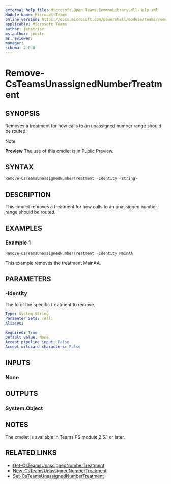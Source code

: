 ```yaml
---
external help file: Microsoft.Open.Teams.CommonLibrary.dll-Help.xml
Module Name: MicrosoftTeams
online version: https://docs.microsoft.com/powershell/module/teams/remove-csteamsunassignednumbertreatment
applicable: Microsoft Teams
author: jenstrier
ms.author: jenstr
ms.reviewer: 
manager:
schema: 2.0.0
---
```


# Remove-CsTeamsUnassignedNumberTreatment

## SYNOPSIS
Removes a treatment for how calls to an unassigned number range should be routed.

> [!NOTE]
> **Preview** The use of this cmdlet is in Public Preview.
  
## SYNTAX

```powershell
Remove-CsTeamsUnassignedNumberTreatment -Identity <string>
```

## DESCRIPTION
This cmdlet removes a treatment for how calls to an unassigned number range should be routed.

## EXAMPLES

### Example 1
```powershell
Remove-CsTeamsUnassignedNumberTreatment -Identity MainAA
```
This example removes the treatment MainAA.


## PARAMETERS

### -Identity
The Id of the specific treatment to remove.

```yaml
Type: System.String
Parameter Sets: (All)
Aliases:

Required: True
Default value: None
Accept pipeline input: False
Accept wildcard characters: False
```


## INPUTS

### None

## OUTPUTS

### System.Object

## NOTES
The cmdlet is available in Teams PS module 2.5.1 or later.

## RELATED LINKS
- [Get-CsTeamsUnassignedNumberTreatment](Get-CsTeamsUnassignedNumberTreatment.md)
- [New-CsTeamsUnassignedNumberTreatment](New-CsTeamsUnassignedNumberTreatment.md)
- [Set-CsTeamsUnassignedNumberTreatment](Set-CsTeamsUnassignedNumberTreatment.md)
